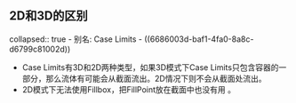 ## 2D和3D的区别
collapsed:: true
	- 别名: Case Limits
	- ((6686003d-baf1-4fa0-8a8c-d6799c81002d))
- Case Limits有3D和2D两种类型，如果3D模式下Case Limits只包含容器的一部分，那么流体有可能会从截面流出。2D情况下则不会从截面处流出。
- 2D模式下无法使用Fillbox，把FillPoint放在截面中也没有用 。